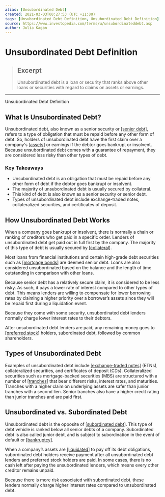 ```yaml
---
alias: [Unsubordinated Debt]
created: 2021-03-03T00:27:53 (UTC +11:00)
tags: [Unsubordinated Debt Definition, Unsubordinated Debt Definition]
source: https://www.investopedia.com/terms/u/unsubordinateddebt.asp
author: Julia Kagan
---
```


# Unsubordinated Debt Definition

> ## Excerpt
> Unsubordinated debt is a loan or security that ranks above other loans or securities with regard to claims on assets or earnings.

---

Unsubordinated Debt Definition
## What Is Unsubordinated Debt?

Unsubordinated debt, also known as a senior security or [[senior debt]](https://www.investopedia.com/terms/s/seniordebt.asp), refers to a type of obligation that must be repaid before any other form of debt. So, holders of unsubordinated debt have the first claim over a company's [[assets]](https://www.investopedia.com/terms/a/asset.asp) or earnings if the debtor goes bankrupt or insolvent. Because unsubordinated debt comes with a guarantee of repayment, they are considered less risky than other types of debt.

### Key Takeaways

-   Unsubordinated debt is an obligation that must be repaid before any other form of debt if the debtor goes bankrupt or insolvent.
-   The majority of unsubordinated debt is usually secured by collateral.
-   This kind of debt is also known as a senior security or senior debt.
-   Types of unsubordinated debt include exchange-traded notes, collateralized securities, and certificates of deposit.

## How Unsubordinated Debt Works

When a company goes bankrupt or insolvent, there is normally a chain or ranking of creditors who get paid in a specific order. Lenders of unsubordinated debt get paid out in full first by the company. The majority of this type of debt is usually secured by [[collateral]](https://www.investopedia.com/terms/c/collateral.asp).

Most loans from financial institutions and certain high-grade debt securities such as [[mortgage bonds]](https://www.investopedia.com/terms/m/mortgage_bond.asp) are deemed senior debt. Loans are also considered unsubordinated based on the balance and the length of time outstanding in comparison with other loans.

Because senior debt has a relatively secure claim, it is considered to be less risky. As such, it pays a lower rate of interest compared to other types of debt. This means lenders are willing to compensate for lower borrowing rates by claiming a higher priority over a borrower’s assets since they will be repaid first during a liquidation event.

Because they come with some security, unsubordinated debt lenders normally charge lower interest rates to their debtors.

After unsubordinated debt lenders are paid, any remaining money goes to [[preferred stock]](https://www.investopedia.com/terms/p/preferredstock.asp) holders, subordinated debt, followed by common shareholders.

## Types of Unsubordinated Debt

Examples of unsubordinated debt include [[exchange-traded notes]](https://www.investopedia.com/terms/e/etn.asp) (ETNs), collateralized securities, and certificates of deposit (CDs). Collateralized securities such as mortgage-backed securities (MBS) are structured with a number of [[tranches]](https://www.investopedia.com/terms/t/tranches.asp) that bear different risks, interest rates, and maturities. Tranches with a higher claim on underlying assets are safer than junior tranches with a second lien. Senior tranches also have a higher credit rating than junior tranches and are paid first.

## Unsubordinated vs. Subordinated Debt

Unsubordinated debt is the opposite of [[subordinated debt]](https://www.investopedia.com/terms/s/subordinateddebt.asp). This type of debt vehicle is ranked below all senior debts of a company. Subordinated debt is also called junior debt, and is subject to subordination in the event of default or [[bankruptcy]](https://www.investopedia.com/terms/b/bankruptcy.asp).

When a company’s assets are [[liquidated]](https://www.investopedia.com/terms/l/liquidation.asp) to pay off its debt obligations, subordinated debt holders receive payment after all unsubordinated debt lenders and preferred stock holders are paid. In some cases, there is no cash left after paying the unsubordinated lenders, which means every other creditor remains unpaid.

Because there is more risk associated with subordinated debt, these lenders normally charge higher interest rates compared to unsubordinated debt.
